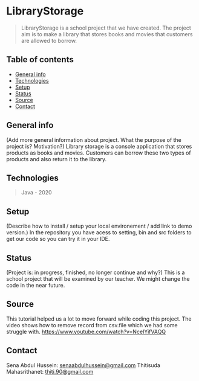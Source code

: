 # LibraryStorage
> LibraryStorage is a school project that we have created. The project aim is to make a library that stores books and movies that customers are allowed to borrow.
 
## Table of contents
* [General info](#general-info)
* [Technologies](#technologies)
* [Setup](#setup)
* [Status](#status)
* [Source](#source)
* [Contact](#contact)

## General info
(Add more general information about project. What the purpose of the project is? Motivation?)
Library storage is a console application that stores products as books and movies. Customers can borrow these two types of products and also return it to the library.

## Technologies
> Java - 2020

## Setup 
(Describe how to install / setup your local environement / add link to demo version.)
In the repository you have acess to setting, bin and src folders to get our code so you can try it in your IDE. 

## Status
(Project is: in progress, finished, no longer continue and why?)
This is a school project that will be examined by our teacher. We might change the code in the near future.

## Source
This tutorial helped us a lot to move forward while coding this project. The video shows how to remove record from csv.file which we had some struggle with.
https://www.youtube.com/watch?v=NceIYifVAQQ

## Contact
Sena Abdul Hussein: senaabdulhussein@gmail.com
Thitisuda Mahasrithanet: thiti.90@gmail.com
